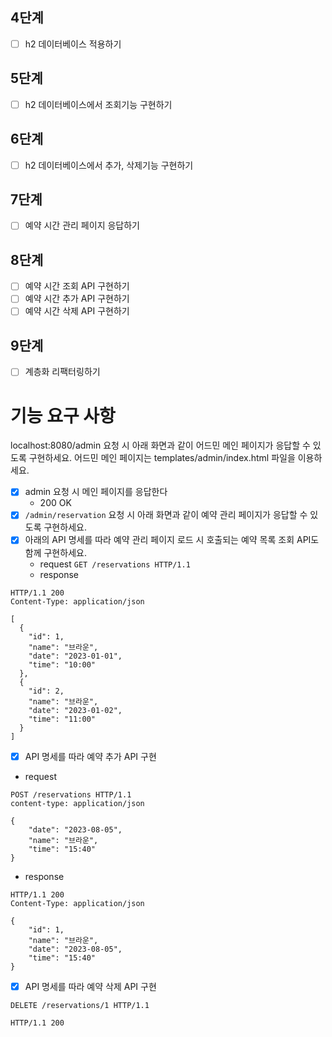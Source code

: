 ## 4단계

- [ ] h2 데이터베이스 적용하기

## 5단계

-[ ] h2 데이터베이스에서 조회기능 구현하기

## 6단계

-[ ] h2 데이터베이스에서 추가, 삭제기능 구현하기

## 7단계

- [ ] 예약 시간 관리 페이지 응답하기

## 8단계

- [ ] 예약 시간 조회 API 구현하기
- [ ] 예약 시간 추가 API 구현하기
- [ ] 예약 시간 삭제 API 구현하기

## 9단계

- [ ] 계층화 리팩터링하기

# 기능 요구 사항
localhost:8080/admin 요청 시 아래 화면과 같이 어드민 메인 페이지가 응답할 수 있도록 구현하세요.
어드민 메인 페이지는 templates/admin/index.html 파일을 이용하세요.
- [x] admin 요청 시 메인 페이지를 응답한다
  - 200 OK
- [x] `/admin/reservation` 요청 시 아래 화면과 같이 예약 관리 페이지가 응답할 수 있도록 구현하세요.
- [x] 아래의 API 명세를 따라 예약 관리 페이지 로드 시 호출되는 예약 목록 조회 API도 함께 구현하세요.
  - request `GET /reservations HTTP/1.1`
  - response
```http request
HTTP/1.1 200
Content-Type: application/json

[
  {
    "id": 1,
    "name": "브라운",
    "date": "2023-01-01",
    "time": "10:00"
  },
  {
    "id": 2,
    "name": "브라운",
    "date": "2023-01-02",
    "time": "11:00"
  }
]
  ```
- [x] API 명세를 따라 예약 추가 API 구현
- request
``` http request
POST /reservations HTTP/1.1
content-type: application/json

{
    "date": "2023-08-05",
    "name": "브라운",
    "time": "15:40"
}

```
- response
```http request
HTTP/1.1 200
Content-Type: application/json

{
    "id": 1,
    "name": "브라운",
    "date": "2023-08-05",
    "time": "15:40"
}
  ```
- [x] API 명세를 따라 예약 삭제 API 구현
```http request
DELETE /reservations/1 HTTP/1.1

```

```http request
HTTP/1.1 200
```
